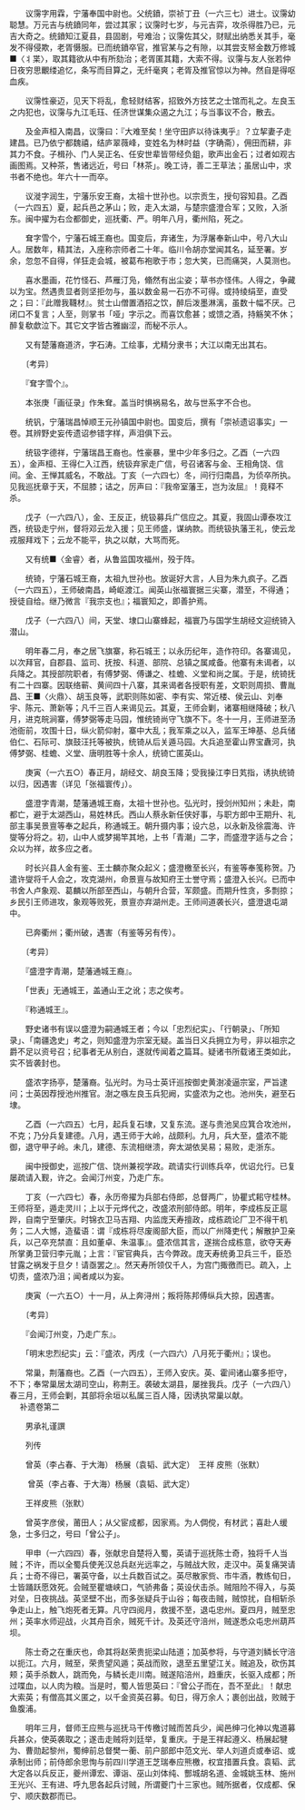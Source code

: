 <!-- { "loadSidebar": true } -->
　　议霶字用霖，宁藩奉国中尉也。父统鐼，崇祯丁丑（一六三七）进士。议霶幼聪慧。万元吉与统鐼同年，尝过其家；议霶时七岁，与元吉弈，攻杀得胜乃已，元吉大奇之。统鐼知江夏县，县固剧，号难治；议霶佐其父，财赋出纳悉关其手，毫发不得侵欺，老胥慑服。已而统鐼卒官，推官某与之有隙，以其尝支帑金数万修城■〈丬枼〉，取其籍欲从中有所劾治；老胥匿其籍，大索不得。议霶与友人张若仲日夜穷思覼缕追忆，条写而目算之，无纤毫爽；老胥及推官惊以为神。然自是得呕血疾。

　　议霶性豪迈，见天下将乱，愈轻财结客，招致外方技艺之士馆而礼之。左良玉之内犯也，议霶与九江毛珏、任济世谋集众遏之九江；与当事议不合，散去。

　　及金声桓入南昌，议霶曰：『大难至矣！坐守田庐以待诛夷乎』？立挈妻子走建昌。已乃依宁都魏禧，结庐翠薇峰，变姓名为林时益（字确斋），佣田而耕，非其力不食。子楫孙、门人吴正名、任安世辈皆带经负鉏，歌声出金石；过者如观古画图焉。又种茶，售诸远近，号曰「林茶」。晚工诗，善二王草法；虽居山中，求书者不绝也。年六十一而卒。

　　议漇字润生，宁藩乐安王裔，太祖十世孙也。以宗贡生，授句容知县。乙酉（一六四五）夏，起兵邑之茅山；败，走入太湖，与楚宗盛澄合军；又败，入浙东。闽中擢为右佥都御史，巡抚衢、严。明年八月，衢州陷，死之。

　　耷字雪个，宁藩石城王裔也。国变后，弃诸生，为浮屠奉新山中，号八大山人。居数年，精其法，入座称宗师者二十年。临川令胡亦堂闻其名，延至署。岁余，忽忽不自得，佯狂走会城，被葛布袍歌于市；忽大笑，已而痛哭，人莫测也。

　　喜水墨画，花竹怪石、芦雁汀凫，翛然有出尘姿；草书亦怪伟。人得之，争藏以为宝。然遇贵显者则坚拒勿与，虽以数金易一石亦不可得。或持绫绢至，直受之；曰：『此赠我韈材』。贫士山僧置酒招之饮，醉后泼墨淋漓，虽数十幅不厌。己闭口不复言；人至，则掌书「哑」字示之。而喜饮愈甚；或馈之酒，持觞笑不休；醉复欷歔泣下。其它文字皆古雅幽涩，而秘不示人。

　　又有楚藩裔道济，字石涛。工绘事，尤精分隶书；大江以南无出其右。

　　〔考异〕

　　『耷字雪个』。

　　本张庚「画征录」作朱耷。盖当时惧祸易名，故与世系字不合也。

　　统钒，宁藩瑞昌悼顺王元孙镇国中尉也。国变后，撰有「崇祯遗诏事实」一卷。其辨野史妄传遗诏参错字样，声泪俱下云。

　　统钑字德祥，宁藩瑞昌王裔也。性豪暴，里中少年多归之。乙酉（一六四五），金声桓、王得仁入江西，统钑弃家走广信，号召诸客与金、王相角饶、信间。金、王惮其威名，不敢战。丁亥（一六四七）冬，间行归南昌，为侦卒所执。见我巡抚章于天，不屈膝；诘之，厉声曰：『我帝室藩王，岂为汝屈』！竟释不杀。

　　戊子（一六四八），金、王反正，统钑募兵广信应之。其夏，我固山谭泰攻江西，统钑走宁州，督将邓云龙入援；见王师盛，谋纳款。而统钑执藩王礼，使云龙戎服拜戏下；云龙不能平，执之以献，大骂而死。

　　又有统■〈金睿〉者，从鲁监国攻福州，殁于阵。

　　统锜，宁藩石城王裔，太祖九世孙也。放诞好大言，人目为朱九疯子。乙酉（一六四五），王师破南昌，崎岖渡江。闻英山张福寰据三尖寨，潜至，不得通；授徒自给。继乃微言『我宗支也』；福寰知之，即善护焉。

　　戊子（一六四八）间，天堂、埭口山寨蜂起，福寰乃与国学生胡经文迎统锜入潜山。

　　明年春二月，奉之居飞旗寨，称石城王；以永历纪年，造作符印。各寨谒见，以次拜官，自郡县、监司、抚按、科道、部院、总镇之属咸备。他寨有未谒者，以兵降之。其授部院职者，有傅梦弼、傅谦之、桂蟾、义堂和尚之属。于是，统锜抚有二十四寨。因联络蕲、黄间四十八寨，其来谒者各授职有差，文职则周损、曹胤昌、王■〈火鼎〉、胡玉良等，武职则陈如密、李有实、常近楼、侯云山、刘奉宇、陈元、萧新等；凡千三百人来谒见云。其夏，王师会剿，诸寨相继降破；秋八月，进克皖涧寨，傅梦弼等走马园，惟统锜尚守飞旗不下。冬十一月，王师进至汤池衙前，攻围十日，纵火箭仰射，寨中大乱；我军乘之以入，监军王坤基、总兵储伯仁、石际可、旗鼓汪托等被执，统锜从后关遁马园。大兵追至霍山界宝纛河，执傅梦弼、桂蟾、义堂、唐明胜等十余人，统锜亡匿英山。

　　庚寅（一六五○）春正月，胡经文、胡良玉降；受我操江李日芄指，诱执统锜以归，因遇害（详见「张福寰传」）。

　　盛澄字青潮，楚藩通城王裔，太祖十世孙也。弘光时，授剑州知州；未赴，南都亡，避于太湖西山，易姓林氏。西山人蔡永新任侠好事，与职方郎中王期升、礼部主事吴景亶等奉之起兵，称通城王。朝升摄内事；设六总，以永新及徐震海、许燮等分将之。初，山中人或梦揭竿其地，上书「青潮」二字，而盛澄字适与之合；众以为祥，故多应之者。

　　时长兴县人金有鉴、王士麟亦聚众起义；盛澄檄至长兴，有鉴等奉笺称贺。乃遣许燮将千人会之，攻克湖州，命景亶与故知府王士誉守焉；盛澄入长兴。已而中书舍人卢象观、葛麟以所部至西山，与朝升合营，军颇盛。而期升性贪，多剽掠；乡民引王师进攻，象观等败死，景亶亦弃湖州走。王师间道袭长兴，盛澄退屯湖中。

　　已奔衢州；衢州破，遇害（有鉴等另有传）。

　　〔考异〕

　　『盛澄字青潮，楚藩通城王裔』。

　　「世表」无通城王，盖通山王之讹；志之俟考。

　　『称通城王』。

　　野史诸书有误以盛澄为嗣通城王者；今以「忠烈纪实」、「行朝录」、「所知录」、「南疆逸史」考之，则知盛澄为宗室无疑。盖当日义兵拥立为号，非以祖宗之爵不足以资号召；纪事者无从别白，遂就传闻着之篇耳。疑诸书所载诸王类如此，实不皆袭封也。

　　盛浓字扬亭，楚藩裔。弘光时。为马士英讦巡按御史黄澍凌逼宗室，严旨逮问；士英因荐授池州推官。澍之嗾左良玉兵犯阙，实盛浓为之也。池州失，避至石埭。

　　乙酉（一六四五）七月，起兵复石埭，又复东流。遂与贵池吴应箕合攻池州，不克；乃分兵复建德。八月，遇王师于大岭，战颇利。九月，兵大至，盛浓不能御，退守甲子岭。未几，建德、东流相继溃，奔太湖依吴易；易败，走浙东。

　　闽中授御史，巡按广信、饶州兼视学政。疏请实行训练兵卒，优诏允行。已复屡疏请入觐，许之。会闻汀州变，乃走广东。

　　丁亥（一六四七）春，永历帝擢为兵部右侍郎，总督两广，协瞿式耜守桂林。王师将至，遁走灵川；上以于元烨代之，改盛浓刑部侍郎。明年，李成栋反正扈跸，自南宁至肇庆。时锦衣卫马吉翔、内监庞天寿擅政，成栋疏论厂卫不得干机务；二人大憾，造蜚语：谓『成栋将尽废阁部大臣，而以广州降吏代；解散护卫亲兵，以己卒充禁直：且如董卓、朱温事』。盛浓信其言，遂揣合成栋意，欲夺天寿所掌勇卫营归李元胤；上言：『宦官典兵，古今弊政。庞天寿统勇卫兵三千，臣恐甘露之祸发于旦夕！请亟罢之』。然天寿所领仅千人，为宫门掫徼而已。疏入，上切责，盛浓乃沮；闻者咸以为妄。

　　庚寅（一六五○）十一月，从上奔浔州；叛将陈邦傅纵兵大掠，因遇害。

　　〔考异〕

　　『会闻汀州变，乃走广东』。

　　「明末忠烈纪实」云：『盛浓，丙戌（一六四六）八月死于衢州』；误也。

　　常巢，荆藩裔也。乙酉（一六四五），王师入安庆。英、霍间诸山寨多拒守，不下；奉常巢居太湖司空山，称荆王。袭破太湖县，屡挫我兵。戊子（一六四八）春三月，王师会剿，其部将余垣以私属三百人降，因诱执常巢以献。  
　 
补遗卷第二

　　男承礼谨譔

　　列传

　　曾英（李占春、于大海） 杨展（袁韬、武大定）　王祥 皮熊（张默）

　　 曾英（李占春、于大海）杨展（袁韬、武大定）

　　王祥皮熊（张默）

　　曾英字彦侯，莆田人；从父宦成都，因家焉。为人倜傥，有材武；喜赴人缓急，士多归之，号曰「曾公子」。

　　甲申（一六四四）春，张献忠自楚将入蜀，英请于巡抚陈士奇，独将千人当贼；不许，而以全蜀兵使羌汉总兵赵光远率之，与贼战大败，走汉中。英复痛哭请兵；士奇不得已，署英守备，以土兵数百试之。英尽散家赀、市牛酒，教练旬日，士皆踊跃愿效死。会贼至瞿塘峡口，气骄弗备；英设伏击杀。贼阻险不得入，与英对垒，日夜挑战。英坚壁不出，而多张疑兵于山谷；每夜击贼，贼惊扰，自相斩杀争走山上，触飞炮死者无算。凡守四阅月，救援不至，退屯忠州。夏四月，贼至忠州；英率水师迎战，火其舟百余，贼死千计。及英还守涪州，贼遂悉众屯忠州葫芦坝。

　　陈士奇之在重庆也，命其将赵荣贵扼梁山陆道；加英参将，与守道刘鳞长守涪以扼江。六月，贼至，荣贵望风遁；英战而败，退至五里望江关。贼追及，砍伤其颊；英手杀数人，跳而免，与鳞长走川南。贼遂陷涪州，趋重庆，长驱入成都；所过喋血，以人肉为粮。当是时，蜀人皆思英曰：『曾公子而在，吾不至此』！献忠大索英；有僧高其义匿之，以千金资英召募。旬日，得万余人；裹创出战，败贼于鱼腹浦。

　　明年三月，督师王应熊与巡抚马干传檄讨贼而苦兵少，闻邑绅刁化神以鬼道募兵甚众，使英袭取之；遂击走贼将刘廷举，复重庆。于是王祥起遵义、杨展起犍为、曹勋起黎州，蜀绅前总督樊一蘅、前户部郎中范文光、举人刘道贞或奉诏、或承制出师；前侍郎余思恂与前四川学道王芝瑞奉应熊檄，权宜措置兵食。袁韬、武大定各以兵反正，夔州谭宏、谭诣、巫山刘体纯、酆城胡名道、金城姚玉林、施州王光兴、王有进、呼九思各起兵讨贼，所谓夔门十三家也。贼所据者，仅成都、保宁、顺庆数郡而已。

